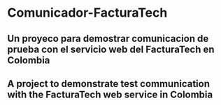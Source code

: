 # Comunicador-FacturaTech

## Un proyeco para demostrar comunicacion de prueba con el servicio web del FacturaTech en Colombia
## A project to demonstrate test communication with the FacturaTech web service in Colombia

